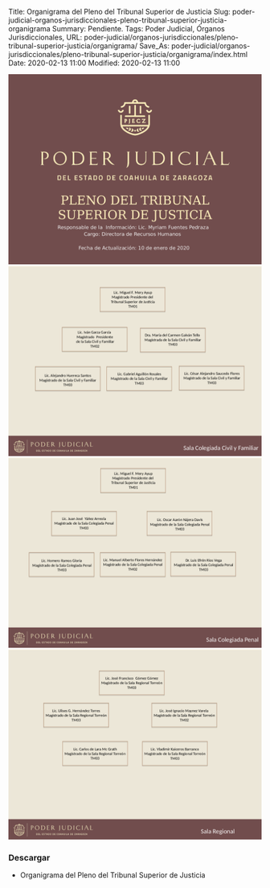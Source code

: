 Title: Organigrama del Pleno del Tribunal Superior de Justicia
Slug: poder-judicial-organos-jurisdiccionales-pleno-tribunal-superior-justicia-organigrama
Summary: Pendiente.
Tags: Poder Judicial, Órganos Jurisdiccionales,
URL: poder-judicial/organos-jurisdiccionales/pleno-tribunal-superior-justicia/organigrama/
Save_As: poder-judicial/organos-jurisdiccionales/pleno-tribunal-superior-justicia/organigrama/index.html
Date: 2020-02-13 11:00
Modified: 2020-02-13 11:00


<img class="img-fluid" src="organigrama-00.png">

<img class="img-fluid" src="organigrama-01.png">

<img class="img-fluid" src="organigrama-02.png">

<img class="img-fluid" src="organigrama-03.png">

### Descargar

* Organigrama del Pleno del Tribunal Superior de Justicia
